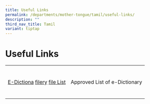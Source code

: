 ```yaml
---
title: Useful Links
permalink: /departments/mother-tongue/tamil/useful-links/
description: ""
third_nav_title: Tamil
variant: tiptap
---
```

<h1>Useful Links</h1>
<table>
<tbody>
<tr>
<th rowspan="1" colspan="1">
<p></p>
</th>
<th rowspan="1" colspan="1">
<p></p>
</th>
</tr>
<tr>
<td rowspan="1" colspan="1">
<p><a href="/files/edictmalay.pdf" rel="noopener noreferrer nofollow" target="_blank">E-Dictiona</a>
<a href="/files/approved_mtl_dictionaries_2024_exam.pdf" rel="noopener noreferrer nofollow" target="_blank">file</a><a href="/files/edictmalay.pdf" rel="noopener noreferrer nofollow" target="_blank">ry</a> 
<a href="/files/approved_mtl_dictionaries_2024_exam.pdf" rel="noopener noreferrer nofollow" target="_blank">file</a><a href="/files/edictmalay.pdf" rel="noopener noreferrer nofollow" target="_blank"> List</a>
</p>
</td>
<td rowspan="1" colspan="1">
<p>Approved List of e-Dictionary</p>
</td>
</tr>
<tr>
<td rowspan="1" colspan="1">
<p></p>
</td>
<td rowspan="1" colspan="1">
<p></p>
</td>
</tr>
</tbody>
</table>
<p></p>